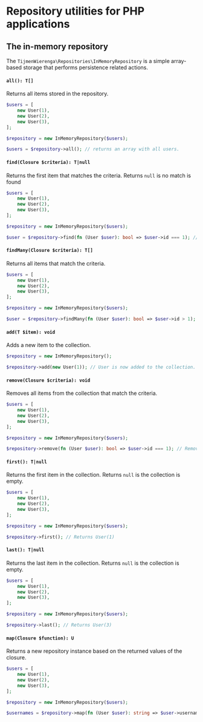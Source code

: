 # Repository utilities for PHP applications

## The in-memory repository

The `TijmenWierenga\Repositories\InMemoryRepository` is a simple array-based storage that performs persistence related actions.

#### `all(): T[]`
Returns all items stored in the repository.

```php
$users = [
    new User(1),
    new User(2),
    new User(3),
];

$repository = new InMemoryRepository($users);

$users = $repository->all(); // returns an array with all users.
```

#### `find(Closure $criteria): T|null`
Returns the first item that matches the criteria. Returns `null` is no match is found

```php
$users = [
    new User(1),
    new User(2),
    new User(3),
];

$repository = new InMemoryRepository($users);

$user = $repository->find(fn (User $user): bool => $user->id === 1); // Returns user with ID of 1.
```

#### `findMany(Closure $criteria): T[]`
Returns all items that match the criteria.

```php
$users = [
    new User(1),
    new User(2),
    new User(3),
];

$repository = new InMemoryRepository($users);

$user = $repository->findMany(fn (User $user): bool => $user->id > 1); // Returns all users with a ID greater than 1.
```


#### `add(T $item): void`
Adds a new item to the collection.

```php
$repository = new InMemoryRepository();

$repository->add(new User(1)); // User is now added to the collection.
```

#### `remove(Closure $criteria): void`
Removes all items from the collection that match the criteria.

```php
$users = [
    new User(1),
    new User(2),
    new User(3),
];

$repository = new InMemoryRepository($users);

$repository->remove(fn (User $user): bool => $user->id === 1); // Removes user with an ID of 1.
```

#### `first(): T|null`
Returns the first item in the collection. Returns `null` is the collection is empty.

```php
$users = [
    new User(1),
    new User(2),
    new User(3),
];

$repository = new InMemoryRepository($users);

$repository->first(); // Returns User(1)
```

#### `last(): T|null`
Returns the last item in the collection. Returns `null` is the collection is empty.

```php
$users = [
    new User(1),
    new User(2),
    new User(3),
];

$repository = new InMemoryRepository($users);

$repository->last(); // Returns User(3)
```

#### `map(Closure $function): U`
Returns a new repository instance based on the returned values of the closure.

```php
$users = [
    new User(1),
    new User(2),
    new User(3),
];

$repository = new InMemoryRepository($users);

$usernames = $repository->map(fn (User $user): string => $user->username()); // Returns InMemoryRepository<string> with usernames
```
